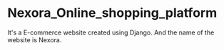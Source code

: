 # Nexora_Online_shopping_platform
It's a E-commerce website created using Django. And the name of the website is Nexora.

